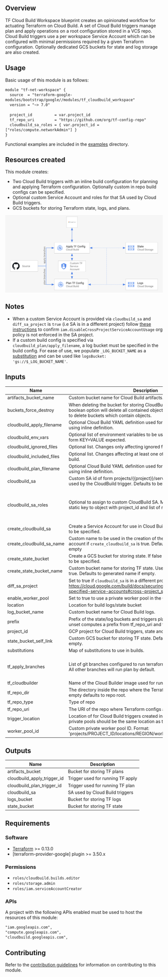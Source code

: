 ## Overview

TF Cloud Build Workspace blueprint creates an opinionated workflow for actuating Terraform on Cloud Build. A set of Cloud Build triggers manage plan and apply operations on a root configuration stored in a VCS repo. Cloud Build triggers use a per workspace Service Account which can be configured with minimal permissions required by a given Terraform configuration. Optionally dedicated GCS buckets for state and log storage are also created.

## Usage

Basic usage of this module is as follows:

```hcl
module "tf-net-workspace" {
  source  = "terraform-google-modules/bootstrap/google//modules/tf_cloudbuild_workspace"
  version = "~> 7.0"

  project_id          = var.project_id
  tf_repo_uri         = "https://github.com/org/tf-config-repo"
  cloudbuild_sa_roles = { var.project_id = ["roles/compute.networkAdmin"] }
}
```

Functional examples are included in the [examples](../../examples/) directory.

## Resources created

This module creates:
- Two Cloud Build triggers with an inline build configuration for planning and applying Terraform configuration. Optionally custom in repo build configs can be specified.
- Optional custom Service Account and roles for that SA used by Cloud Build triggers.
- GCS buckets for storing Terraform state, logs, and plans.

![](./assets/arch.png)

## Notes
- When a custom Service Account is provided via `cloudbuild_sa` and `diff_sa_project` is `true` (i.e SA is in a different project) follow [these instructions](https://cloud.google.com/build/docs/securing-builds/configure-user-specified-service-accounts#cross-project_set_up) to confirm `iam.disableCrossProjectServiceAccountUsage` org policy is not enforced in the SA project.
- If a custom build config is specified via `cloudbuild_plan/apply_filename`, a log bucket must be specified in the build config. For ease of use, we populate `_LOG_BUCKET_NAME` as a [substitution](https://cloud.google.com/build/docs/configuring-builds/substitute-variable-values) and can be used like `logsBucket: 'gs://$_LOG_BUCKET_NAME'`.

<!-- BEGINNING OF PRE-COMMIT-TERRAFORM DOCS HOOK -->
## Inputs

| Name | Description | Type | Default | Required |
|------|-------------|------|---------|:--------:|
| artifacts\_bucket\_name | Custom bucket name for Cloud Build artifacts. | `string` | `""` | no |
| buckets\_force\_destroy | When deleting the bucket for storing CloudBuild logs/TF state, this boolean option will delete all contained objects. If false, Terraform will fail to delete buckets which contain objects. | `bool` | `false` | no |
| cloudbuild\_apply\_filename | Optional Cloud Build YAML definition used for terraform apply. Defaults to using inline definition. | `string` | `null` | no |
| cloudbuild\_env\_vars | Optional list of environment variables to be used in builds. List of strings of form KEY=VALUE expected. | `list(string)` | `[]` | no |
| cloudbuild\_ignored\_files | Optional list. Changes only affecting ignored files will not invoke a build. | `list(string)` | `[]` | no |
| cloudbuild\_included\_files | Optional list. Changes affecting at least one of these files will invoke a build. | `list(string)` | `[]` | no |
| cloudbuild\_plan\_filename | Optional Cloud Build YAML definition used for terraform plan. Defaults to using inline definition. | `string` | `null` | no |
| cloudbuild\_sa | Custom SA id of form projects/{{project}}/serviceAccounts/{{email}} to be used by the CloudBuild trigger. Defaults to being created if empty. | `string` | `""` | no |
| cloudbuild\_sa\_roles | Optional to assign to custom CloudBuild SA. Map of project name or any static key to object with project\_id and list of roles. | <pre>map(object({<br>    project_id = string<br>    roles      = list(string)<br>  }))</pre> | `{}` | no |
| create\_cloudbuild\_sa | Create a Service Account for use in Cloud Build. If false `cloudbuild_sa` has to be specified. | `bool` | `true` | no |
| create\_cloudbuild\_sa\_name | Custom name to be used in the creation of the Cloud Build service account if `create_cloudbuild_sa` is true. Defaults to generated name if empty | `string` | `""` | no |
| create\_state\_bucket | Create a GCS bucket for storing state. If false `state_bucket_self_link` has to be specified. | `bool` | `true` | no |
| create\_state\_bucket\_name | Custom bucket name for storing TF state. Used if `create_state_bucket` is true. Defaults to generated name if empty. | `string` | `""` | no |
| diff\_sa\_project | Set to true if `cloudbuild_sa` is in a different project for setting up https://cloud.google.com/build/docs/securing-builds/configure-user-specified-service-accounts#cross-project_set_up. | `bool` | `false` | no |
| enable\_worker\_pool | Set to true to use a private worker pool in the Cloud Build Trigger. | `bool` | `false` | no |
| location | Location for build logs/state bucket | `string` | `"us-central1"` | no |
| log\_bucket\_name | Custom bucket name for Cloud Build logs. | `string` | `""` | no |
| prefix | Prefix of the state/log buckets and triggers planning/applying config. If unset computes a prefix from tf\_repo\_uri and tf\_repo\_dir variables. | `string` | `""` | no |
| project\_id | GCP project for Cloud Build triggers, state and log buckets. | `string` | n/a | yes |
| state\_bucket\_self\_link | Custom GCS bucket for storing TF state. Defaults to being created if empty. | `string` | `""` | no |
| substitutions | Map of substitutions to use in builds. | `map(string)` | `{}` | no |
| tf\_apply\_branches | List of git branches configured to run terraform apply Cloud Build trigger. All other branches will run plan by default. | `list(string)` | <pre>[<br>  "main"<br>]</pre> | no |
| tf\_cloudbuilder | Name of the Cloud Builder image used for running build steps. | `string` | `"hashicorp/terraform:1.3.10"` | no |
| tf\_repo\_dir | The directory inside the repo where the Terrafrom root config is located. If empty defaults to repo root. | `string` | `""` | no |
| tf\_repo\_type | Type of repo | `string` | `"CLOUD_SOURCE_REPOSITORIES"` | no |
| tf\_repo\_uri | The URI of the repo where Terraform configs are stored. | `string` | n/a | yes |
| trigger\_location | Location of for Cloud Build triggers created in the workspace. If using private pools should be the same location as the pool. | `string` | `"global"` | no |
| worker\_pool\_id | Custom private worker pool ID. Format: 'projects/PROJECT\_ID/locations/REGION/workerPools/PRIVATE\_POOL\_ID'. | `string` | `""` | no |

## Outputs

| Name | Description |
|------|-------------|
| artifacts\_bucket | Bucket for storing TF plans |
| cloudbuild\_apply\_trigger\_id | Trigger used for running TF apply |
| cloudbuild\_plan\_trigger\_id | Trigger used for running TF plan |
| cloudbuild\_sa | SA used by Cloud Build triggers |
| logs\_bucket | Bucket for storing TF logs |
| state\_bucket | Bucket for storing TF state |

<!-- END OF PRE-COMMIT-TERRAFORM DOCS HOOK -->

## Requirements

### Software

-   [Terraform](https://www.terraform.io/downloads.html) >= 0.13.0
-   [terraform-provider-google] plugin >= 3.50.x

### Permissions

- `roles/cloudbuild.builds.editor`
- `roles/storage.admin`
- `roles/iam.serviceAccountCreator`

### APIs

A project with the following APIs enabled must be used to host the
resources of this module:

```hcl
"iam.googleapis.com",
"compute.googleapis.com",
"cloudbuild.googleapis.com",
```

## Contributing

Refer to the [contribution guidelines](../../CONTRIBUTING.md) for
information on contributing to this module.
